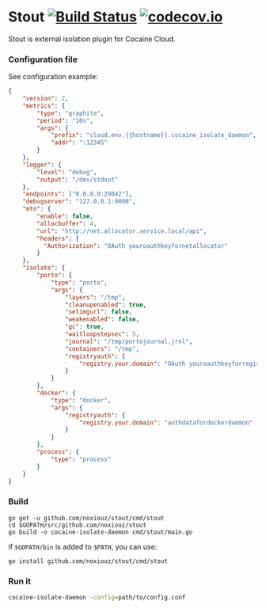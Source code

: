 # Stout  [![Build Status](https://travis-ci.org/noxiouz/stout.svg?branch=master)](https://travis-ci.org/noxiouz/stout) [![codecov.io](https://codecov.io/github/noxiouz/stout/coverage.svg?branch=master)](https://codecov.io/github/noxiouz/stout?branch=master)

Stout is external isolation plugin for Cocaine Cloud.

### Configuration file

See configuration example:

```json
{
    "version": 2,
    "metrics": {
        "type": "graphite",
        "period": "10s",
        "args": {
            "prefix": "cloud.env.{{hostname}}.cocaine_isolate_daemon",
            "addr": ":12345"
        }
    },
    "logger": {
        "level": "debug",
        "output": "/dev/stdout"
    },
    "endpoints": ["0.0.0.0:29042"],
    "debugserver": "127.0.0.1:9000",
    "mtn": {
        "enable": false,
        "allocbuffer": 4,
        "url": "http://net.allocator.service.local/api",
        "headers": {
          "Authorization": "OAuth youroauthkeyfornetallocator"
        }
    },
    "isolate": {
        "porto": {
            "type": "porto",
            "args": {
                "layers": "/tmp",
                "cleanupenabled": true,
                "setimgurl": false,
                "weakenabled": false,
                "gc": true,
                "waitloopstepsec": 5,
                "journal": "/tmp/portojournal.jrnl",
                "containers": "/tmp",
                "registryauth": {
                    "registry.your.domain": "OAuth youroauthkeyforregistry"
                }
            }
        },
        "docker": {
            "type": "docker",
            "args": {
                "registryauth": {
                    "registry.your.domain": "authdatafordockerdaemon"
                }
            }
        },
        "process": {
            "type": "process"
        }
    }
}
```

### Build

```
go get -u github.com/noxiouz/stout/cmd/stout
cd $GOPATH/src/github.com/noxiouz/stout
go build -o cocaine-isolate-daemon cmd/stout/main.go
```

if `$GOPATH/bin` is added to `$PATH`, you can use:

```
go install github.com/noxiouz/stout/cmd/stout
```

### Run it

```bash
cocaine-isolate-daemon -config=path/to/config.conf
```
